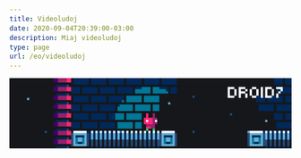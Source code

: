 ```yaml
---
title: Videoludoj
date: 2020-09-04T20:39:00-03:00
description: Miaj videoludoj
type: page
url: /eo/videoludoj
---
```


[![DROID7](droid7.gif)](droid7)
